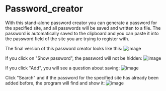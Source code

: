 # Password_creator
With this stand-alone password creator you can generate a password for the specified site, and all passwords will be saved and written to a file. The password is automatically saved to the clipboard and you can paste it into the password field of the site you are trying to register with.

The final version of this password creator looks like this: ![image](https://user-images.githubusercontent.com/107572323/177393758-b81c3749-7a4f-4caa-a115-6ceb32d7d865.png)

If you click on "Show password", the password will not be hidden: ![image](https://user-images.githubusercontent.com/107572323/177393816-20d1719d-719d-4dc5-90e7-e288a74f5ff0.png)

If you click "Add", you will see a question about saving: ![image](https://user-images.githubusercontent.com/107572323/177393952-62077777-5bd6-4b7e-b7fa-fb49f010ab3f.png)

Click "Search" and if the password for the specified site has already been added before, the program will find and show it: ![image](https://user-images.githubusercontent.com/107572323/177394039-fb0dd5d1-024d-473e-a9d2-6571b35b4179.png)
